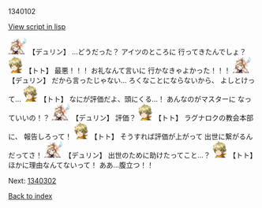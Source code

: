 1340102

[View script in lisp](../scripts/1340102.txt)

<img src="../images/units/0.png" alt="0.png" height="34"/>
【デュリン】
…どうだった？
アイツのところに
行ってきたんでしょ？

<img src="../images/units/4.png" alt="4.png" height="34"/>
【トト】
最悪！！！
お礼なんて言いに
行かなきゃよかった！！！

<img src="../images/units/0.png" alt="0.png" height="34"/>
【デュリン】
だから言ったじゃない…
ろくなことにならないから、
よしとけって…

<img src="../images/units/4.png" alt="4.png" height="34"/>
【トト】
なにが評価だよ、頭にくる…！
あんなのがマスターに
なっていいの！？

<img src="../images/units/0.png" alt="0.png" height="34"/>
【デュリン】
評価？

<img src="../images/units/4.png" alt="4.png" height="34"/>
【トト】
ラグナロクの教会本部に、
報告しろって！

<img src="../images/units/4.png" alt="4.png" height="34"/>
【トト】
そうすれば評価が上がって
出世に繋がるんだってさ！

<img src="../images/units/0.png" alt="0.png" height="34"/>
【デュリン】
出世のために助けたってこと…？

<img src="../images/units/4.png" alt="4.png" height="34"/>
【トト】
ほかに理由なんてないって！
ああ…腹立つ！！

Next: [1340302](1340302.md)

[Back to index](index.md)
